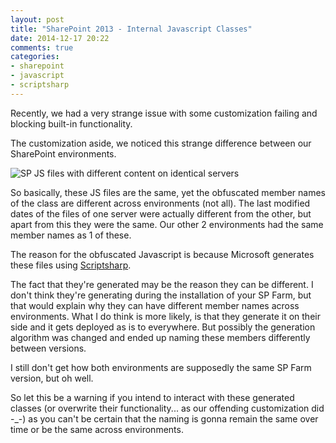 ```yaml
---
layout: post
title: "SharePoint 2013 - Internal Javascript Classes"
date: 2014-12-17 20:22
comments: true
categories: 
- sharepoint
- javascript
- scriptsharp
---
```


Recently, we had a very strange issue with some customization failing and blocking built-in functionality.

The customization aside, we noticed this strange difference between our SharePoint environments.

![SP JS files with different content on identical servers](/path/to/img.jpg)

So basically, these JS files are the same, yet the obfuscated member names of the class are different across environments (not all).
The last modified dates of the files of one server were actually different from the other, but apart from this they were the same. Our other 2 environments had the same member names as 1 of these.

The reason for the obfuscated Javascript is because Microsoft generates these files using [Scriptsharp](https://github.com/nikhilk/scriptsharp).

The fact that they're generated may be the reason they can be different. I don't think they're generating during the installation of your SP Farm, but that would explain why they can have different member names across environments.
What I do think is more likely, is that they generate it on their side and it gets deployed as is to everywhere. But possibly the generation algorithm was changed and ended up naming these members differently between versions.

I still don't get how both environments are supposedly the same SP Farm version, but oh well.

So let this be a warning if you intend to interact with these generated classes (or overwrite their functionality... as our offending customization did -_-) as you can't be certain that the naming is gonna remain the same over time or be the same across environments.
